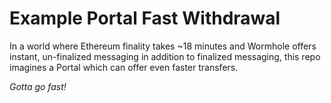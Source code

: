# Example Portal Fast Withdrawal

In a world where Ethereum finality takes ~18 minutes and Wormhole offers instant, un-finalized messaging in addition to finalized messaging, this repo imagines a Portal which can offer even faster transfers.

_Gotta go fast!_
